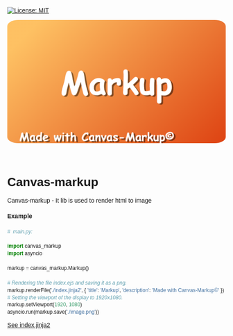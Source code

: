 [![License: MIT](https://img.shields.io/badge/License-MIT-yellow.svg)](https://opensource.org/licenses/MIT)

<img style="border-radius: 5%" src="https://github.com/Xpos587/Canvas-markup-py/blob/master/logo.png?raw=true" alt></img>
<br>
<br>
<br>

Canvas-markup
=============
Canvas-markup - It lib is used to render html to image

#### **Example**
```python
#  main.py:

import canvas_markup
import asyncio

markup = canvas_markup.Markup()

# Rendering the file index.ejs and saving it as a png.
markup.renderFile('./index.jinja2', { 'title': 'Markup', 'description': 'Made with Canvas-Markup©' })
# Setting the viewport of the display to 1920x1080.
markup.setViewport(1920, 1080)
asyncio.run(markup.save('./image.png'))
```

<a href="https://github.com/Xpos587/Canvas-markup-py/blob/master/index.jinja2">See index.jinja2</a>

<style>
    * {
        font-family: arial;
    }
</style>